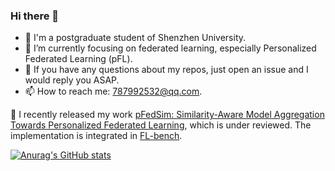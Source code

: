 ### Hi there 👋
 - 🤖 I'm a postgraduate student of Shenzhen University.
 - 🌱 I’m currently focusing on federated learning, especially Personalized Federated Learning (pFL).
 - 👀 If you have any questions about my repos, just open an issue and I would reply you ASAP.
 - 📫 How to reach me: 787992532@qq.com.
<!--
**KarhouTam/KarhouTam** is a ✨ _special_ ✨ repository because its `README.md` (this file) appears on your GitHub profile.

Here are some ideas to get you started:

- 🔭 I’m currently working on ...
- 🌱 I’m currently learning ...
- 👯 I’m looking to collaborate on ...
- 🤔 I’m looking for help with ...
- 💬 Ask me about ...
- 📫 How to reach me: ...
- 😄 Pronouns: ...
- ⚡ Fun fact: ...
-->

🎉 I recently released my work [pFedSim: Similarity-Aware Model Aggregation Towards Personalized Federated Learning](https://arxiv.org/abs/2305.15706), which is under reviewed. The implementation is integrated in [FL-bench](https://github.com/KarhouTam/FL-bench).

[![Anurag's GitHub stats](https://github-readme-stats.vercel.app/api?username=KarhouTam&show_icons=true&count_private=true&theme=transparent)](https://github.com/anuraghazra/github-readme-stats)
